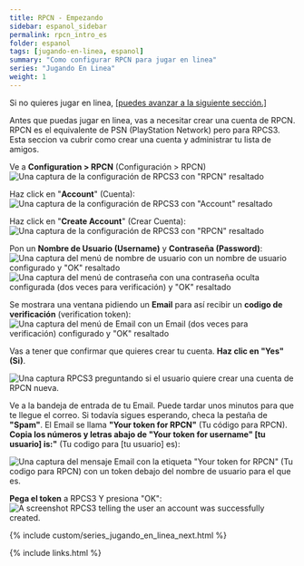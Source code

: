 ```yaml
---
title: RPCN - Empezando
sidebar: espanol_sidebar
permalink: rpcn_intro_es
folder: espanol
tags: [jugando-en-linea, espanol]
summary: "Como configurar RPCN para jugar en linea"
series: "Jugando En Linea"
weight: 1
---
```


Si no quieres jugar en linea, [[puedes avanzar a la siguiente sección.]](https://rb3pc.milohax.org/espanol/configuracionrapida/)

Antes que puedas jugar en linea, vas a necesitar crear una cuenta de RPCN. RPCN es el equivalente de PSN (PlayStation Network) pero para RPCS3. Esta seccion va cubrir como crear una cuenta y administrar tu lista de amigos.

Ve a **Configuration > RPCN** (Configuración > RPCN)
![Una captura de la configuración de RPCS3 con "RPCN" resaltado](https://raw.githubusercontent.com/hmxmilohax/rb3-pc/main/assets/images/rpcn/rpcn.png "RPCS3: RPCN")

Haz click en "**Account**" (Cuenta):  
![Una captura de la configuración de RPCS3 con "Account" resaltado](https://raw.githubusercontent.com/hmxmilohax/rb3-pc/main/assets/images/rpcn/rpcnpopup.png "RPCN")

Haz click en "**Create Account**" (Crear Cuenta):  
![Una captura de la configuración de RPCS3 con "RPCN" resaltado](https://raw.githubusercontent.com/hmxmilohax/rb3-pc/main/assets/images/rpcn/account.png "RPCN: Account")

Pon un **Nombre de Usuario (Username)** y **Contraseña (Password)**:    
![Una captura del menú de nombre de usuario con un nombre de usuario configurado y "OK" resaltado](https://raw.githubusercontent.com/hmxmilohax/rb3-pc/main/assets/images/rpcn/user.png "RPCN: User")  
![Una captura del menú de contraseña con una contraseña oculta configurada (dos veces para verificación) y "OK" resaltado](https://raw.githubusercontent.com/hmxmilohax/rb3-pc/main/assets/images/rpcn/password.png "RPCN: Password")  

Se mostrara una ventana pidiendo un **Email** para así recibir un **codigo de verificación** (verification token):  
![Una captura del menú de Email con un Email (dos veces para verificación) configurado y "OK" resaltado](https://raw.githubusercontent.com/hmxmilohax/rb3-pc/main/assets/images/rpcn/email.png "RPCN: Email")  

Vas a tener que confirmar que quieres crear tu cuenta. **Haz clic en "Yes" (Si)**.

![Una captura RPCS3 preguntando si el usuario quiere crear una cuenta de RPCN nueva.](https://raw.githubusercontent.com/hmxmilohax/rb3-pc/main/assets/images/rpcn/confirm.png "RPCN: Account Creation")

Ve a la bandeja de entrada de tu Email. Puede tardar unos minutos para que te llegue el correo. Si todavía sigues esperando, checa la pestaña de **"Spam"**. El Email se llama **"Your token for RPCN"** (Tu código para RPCN). **Copia los números y letras abajo de "Your token for username" [tu usuario] is:"** (Tu codigo para [tu usuario] es):

![Una captura del mensaje Email con la etiqueta "Your token for RPCN" (Tu codigo para RPCN) con un token debajo del nombre de usuario para el que es.](https://raw.githubusercontent.com/hmxmilohax/rb3-pc/main/assets/images/rpcn/emailtoken.png "Your token for RPCN (Tu codigo para RPCN)")

**Pega el token** a RPCS3 Y presiona "OK":  
![A screenshot RPCS3 telling the user an account was successfully created.](https://raw.githubusercontent.com/hmxmilohax/rb3-pc/main/assets/images/rpcn/created.png "RPCN: Username")

{% include custom/series_jugando_en_linea_next.html %}

{% include links.html %}